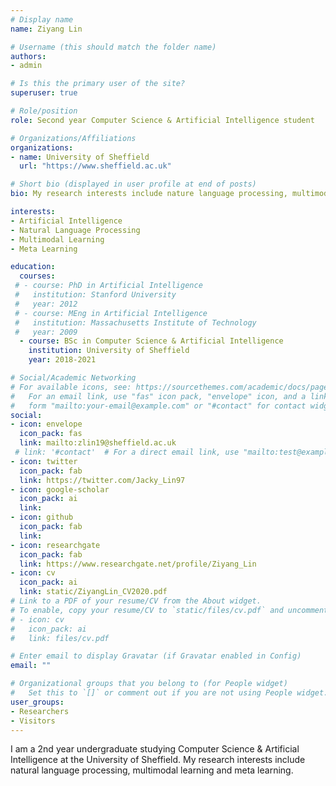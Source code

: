 ```yaml
---
# Display name
name: Ziyang Lin

# Username (this should match the folder name)
authors:
- admin

# Is this the primary user of the site?
superuser: true

# Role/position
role: Second year Computer Science & Artificial Intelligence student

# Organizations/Affiliations
organizations:
- name: University of Sheffield
  url: "https://www.sheffield.ac.uk"

# Short bio (displayed in user profile at end of posts)
bio: My research interests include nature language processing, multimodal learning and meta learning.

interests:
- Artificial Intelligence
- Natural Language Processing
- Multimodal Learning
- Meta Learning

education:
  courses:
 # - course: PhD in Artificial Intelligence
 #   institution: Stanford University
 #   year: 2012
 # - course: MEng in Artificial Intelligence
 #   institution: Massachusetts Institute of Technology
 #   year: 2009
  - course: BSc in Computer Science & Artificial Intelligence
    institution: University of Sheffield
    year: 2018-2021

# Social/Academic Networking
# For available icons, see: https://sourcethemes.com/academic/docs/page-builder/#icons
#   For an email link, use "fas" icon pack, "envelope" icon, and a link in the
#   form "mailto:your-email@example.com" or "#contact" for contact widget.
social:
- icon: envelope
  icon_pack: fas
  link: mailto:zlin19@sheffield.ac.uk
 # link: '#contact'  # For a direct email link, use "mailto:test@example.org".
- icon: twitter
  icon_pack: fab
  link: https://twitter.com/Jacky_Lin97
- icon: google-scholar
  icon_pack: ai
  link:
- icon: github
  icon_pack: fab
  link:
- icon: researchgate
  icon_pack: fab
  link: https://www.researchgate.net/profile/Ziyang_Lin
- icon: cv
  icon_pack: ai
  link: static/ZiyangLin_CV2020.pdf
# Link to a PDF of your resume/CV from the About widget.
# To enable, copy your resume/CV to `static/files/cv.pdf` and uncomment the lines below.
# - icon: cv
#   icon_pack: ai
#   link: files/cv.pdf

# Enter email to display Gravatar (if Gravatar enabled in Config)
email: ""

# Organizational groups that you belong to (for People widget)
#   Set this to `[]` or comment out if you are not using People widget.
user_groups:
- Researchers
- Visitors
---
```


I am a 2nd year undergraduate studying Computer Science & Artificial Intelligence at the University of Sheffield. My research interests include natural language processing, multimodal learning and meta learning.

